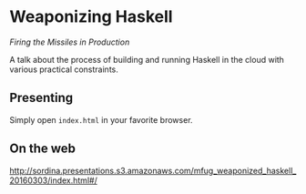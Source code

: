 
# Weaponizing Haskell

_Firing the Missiles in Production_

A talk about the process of building and running Haskell in the cloud with various practical constraints.


## Presenting

Simply open `index.html` in your favorite browser.

## On the web

<http://sordina.presentations.s3.amazonaws.com/mfug_weaponized_haskell_20160303/index.html#/>

